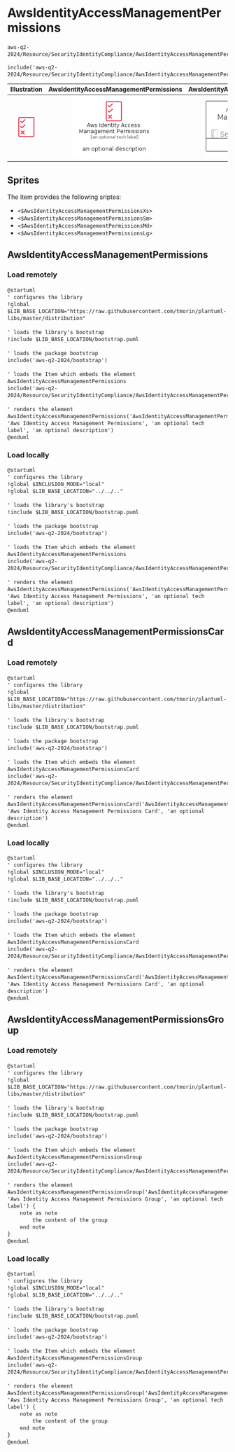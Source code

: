 # AwsIdentityAccessManagementPermissions


```text
aws-q2-2024/Resource/SecurityIdentityCompliance/AwsIdentityAccessManagementPermissions
```

```text
include('aws-q2-2024/Resource/SecurityIdentityCompliance/AwsIdentityAccessManagementPermissions')
```



| Illustration | AwsIdentityAccessManagementPermissions | AwsIdentityAccessManagementPermissionsCard | AwsIdentityAccessManagementPermissionsGroup |
| :---: | :---: | :---: | :---: |
| ![illustration for Illustration](../../../aws-q2-2024/Resource/SecurityIdentityCompliance/AwsIdentityAccessManagementPermissions.png) | ![illustration for AwsIdentityAccessManagementPermissions](../../../aws-q2-2024/Resource/SecurityIdentityCompliance/AwsIdentityAccessManagementPermissions.Local.png) | ![illustration for AwsIdentityAccessManagementPermissionsCard](../../../aws-q2-2024/Resource/SecurityIdentityCompliance/AwsIdentityAccessManagementPermissionsCard.Local.png) | ![illustration for AwsIdentityAccessManagementPermissionsGroup](../../../aws-q2-2024/Resource/SecurityIdentityCompliance/AwsIdentityAccessManagementPermissionsGroup.Local.png) |



## Sprites
The item provides the following sriptes:

- `<$AwsIdentityAccessManagementPermissionsXs>`
- `<$AwsIdentityAccessManagementPermissionsSm>`
- `<$AwsIdentityAccessManagementPermissionsMd>`
- `<$AwsIdentityAccessManagementPermissionsLg>`





## AwsIdentityAccessManagementPermissions

### Load remotely
```plantuml
@startuml
' configures the library
!global $LIB_BASE_LOCATION="https://raw.githubusercontent.com/tmorin/plantuml-libs/master/distribution"

' loads the library's bootstrap
!include $LIB_BASE_LOCATION/bootstrap.puml

' loads the package bootstrap
include('aws-q2-2024/bootstrap')

' loads the Item which embeds the element AwsIdentityAccessManagementPermissions
include('aws-q2-2024/Resource/SecurityIdentityCompliance/AwsIdentityAccessManagementPermissions')

' renders the element
AwsIdentityAccessManagementPermissions('AwsIdentityAccessManagementPermissions', 'Aws Identity Access Management Permissions', 'an optional tech label', 'an optional description')
@enduml
```

### Load locally
```plantuml
@startuml
' configures the library
!global $INCLUSION_MODE="local"
!global $LIB_BASE_LOCATION="../../.."

' loads the library's bootstrap
!include $LIB_BASE_LOCATION/bootstrap.puml

' loads the package bootstrap
include('aws-q2-2024/bootstrap')

' loads the Item which embeds the element AwsIdentityAccessManagementPermissions
include('aws-q2-2024/Resource/SecurityIdentityCompliance/AwsIdentityAccessManagementPermissions')

' renders the element
AwsIdentityAccessManagementPermissions('AwsIdentityAccessManagementPermissions', 'Aws Identity Access Management Permissions', 'an optional tech label', 'an optional description')
@enduml
```

## AwsIdentityAccessManagementPermissionsCard

### Load remotely
```plantuml
@startuml
' configures the library
!global $LIB_BASE_LOCATION="https://raw.githubusercontent.com/tmorin/plantuml-libs/master/distribution"

' loads the library's bootstrap
!include $LIB_BASE_LOCATION/bootstrap.puml

' loads the package bootstrap
include('aws-q2-2024/bootstrap')

' loads the Item which embeds the element AwsIdentityAccessManagementPermissionsCard
include('aws-q2-2024/Resource/SecurityIdentityCompliance/AwsIdentityAccessManagementPermissions')

' renders the element
AwsIdentityAccessManagementPermissionsCard('AwsIdentityAccessManagementPermissionsCard', 'Aws Identity Access Management Permissions Card', 'an optional description')
@enduml
```

### Load locally
```plantuml
@startuml
' configures the library
!global $INCLUSION_MODE="local"
!global $LIB_BASE_LOCATION="../../.."

' loads the library's bootstrap
!include $LIB_BASE_LOCATION/bootstrap.puml

' loads the package bootstrap
include('aws-q2-2024/bootstrap')

' loads the Item which embeds the element AwsIdentityAccessManagementPermissionsCard
include('aws-q2-2024/Resource/SecurityIdentityCompliance/AwsIdentityAccessManagementPermissions')

' renders the element
AwsIdentityAccessManagementPermissionsCard('AwsIdentityAccessManagementPermissionsCard', 'Aws Identity Access Management Permissions Card', 'an optional description')
@enduml
```

## AwsIdentityAccessManagementPermissionsGroup

### Load remotely
```plantuml
@startuml
' configures the library
!global $LIB_BASE_LOCATION="https://raw.githubusercontent.com/tmorin/plantuml-libs/master/distribution"

' loads the library's bootstrap
!include $LIB_BASE_LOCATION/bootstrap.puml

' loads the package bootstrap
include('aws-q2-2024/bootstrap')

' loads the Item which embeds the element AwsIdentityAccessManagementPermissionsGroup
include('aws-q2-2024/Resource/SecurityIdentityCompliance/AwsIdentityAccessManagementPermissions')

' renders the element
AwsIdentityAccessManagementPermissionsGroup('AwsIdentityAccessManagementPermissionsGroup', 'Aws Identity Access Management Permissions Group', 'an optional tech label') {
    note as note
        the content of the group
    end note
}
@enduml
```

### Load locally
```plantuml
@startuml
' configures the library
!global $INCLUSION_MODE="local"
!global $LIB_BASE_LOCATION="../../.."

' loads the library's bootstrap
!include $LIB_BASE_LOCATION/bootstrap.puml

' loads the package bootstrap
include('aws-q2-2024/bootstrap')

' loads the Item which embeds the element AwsIdentityAccessManagementPermissionsGroup
include('aws-q2-2024/Resource/SecurityIdentityCompliance/AwsIdentityAccessManagementPermissions')

' renders the element
AwsIdentityAccessManagementPermissionsGroup('AwsIdentityAccessManagementPermissionsGroup', 'Aws Identity Access Management Permissions Group', 'an optional tech label') {
    note as note
        the content of the group
    end note
}
@enduml
```


